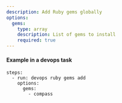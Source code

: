 ```yaml
---
description: Add Ruby gems globally
options:
  gems:
    type: array
    description: List of gems to install
    required: true
---
```


#### Example in a devops task

    steps:
      - run: devops ruby gems add
        options:
          gems:
            - compass
